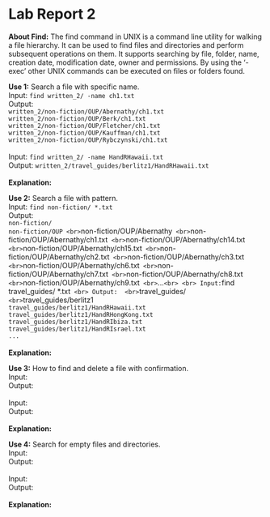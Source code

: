 # Lab Report 2

**About Find:** The find command in UNIX is a command line utility for walking a file hierarchy. It can be used to find files and directories and perform subsequent operations on them. It supports searching by file, folder, name, creation date, modification date, owner and permissions. By using the ‘-exec’ other UNIX commands can be executed on files or folders found. 

**Use 1:** Search a file with specific name.
<br>
Input: ```find written_2/ -name ch1.txt```
<br>
Output: 
<br>```written_2/non-fiction/OUP/Abernathy/ch1.txt```
<br>```written_2/non-fiction/OUP/Berk/ch1.txt```
<br>```written_2/non-fiction/OUP/Fletcher/ch1.txt```
<br>```written_2/non-fiction/OUP/Kauffman/ch1.txt```
<br>```written_2/non-fiction/OUP/Rybczynski/ch1.txt ```
<br>
<br>
Input: ```find written_2/ -name HandRHawaii.txt ```
<br>
Output: ```written_2/travel_guides/berlitz1/HandRHawaii.txt```
<br>
<br>**Explanation:**

**Use 2:** Search a file with pattern.
<br>
Input: ```find non-fiction/ *.txt```
<br>
Output: 
<br>```non-fiction/```
<br>```non-fiction/OUP
<br>```non-fiction/OUP/Abernathy```
<br>```non-fiction/OUP/Abernathy/ch1.txt```
<br>```non-fiction/OUP/Abernathy/ch14.txt```
<br>```non-fiction/OUP/Abernathy/ch15.txt```
<br>```non-fiction/OUP/Abernathy/ch2.txt```
<br>```non-fiction/OUP/Abernathy/ch3.txt```
<br>```non-fiction/OUP/Abernathy/ch6.txt```
<br>```non-fiction/OUP/Abernathy/ch7.txt```
<br>```non-fiction/OUP/Abernathy/ch8.txt```
<br>```non-fiction/OUP/Abernathy/ch9.txt```
<br>```...```
<br>
<br>
Input: ```find travel_guides/ *.txt```
<br>
Output: 
<br>```travel_guides/```
<br>```travel_guides/berlitz1
<br>```travel_guides/berlitz1/HandRHawaii.txt```
<br>```travel_guides/berlitz1/HandRHongKong.txt```
<br>```travel_guides/berlitz1/HandRIbiza.txt```
<br>```travel_guides/berlitz1/HandRIsrael.txt```
<br>```...```
<br>
<br>**Explanation:**

**Use 3:** How to find and delete a file with confirmation.
<br>
Input: ``` ```
<br>
Output: ``` ```
<br>
<br>
Input: ``` ```
<br>
Output: ``` ```
<br>
<br>**Explanation:**

**Use 4:** Search for empty files and directories.
<br>
Input: ``` ```
<br>
Output: ``` ```
<br>
<br>
Input: ``` ```
<br>
Output: ``` ```
<br>
<br>**Explanation:**
